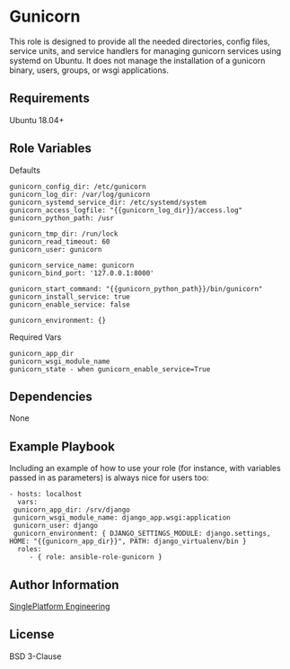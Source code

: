 Gunicorn
=========

This role is designed to provide all the needed directories, config files, service units, and service handlers for managing gunicorn services using systemd on Ubuntu. It does not manage the installation of a gunicorn binary, users, groups, or wsgi applications.


Requirements 
------------

Ubuntu 18.04+


Role Variables
--------------
Defaults
```
gunicorn_config_dir: /etc/gunicorn
gunicorn_log_dir: /var/log/gunicorn
gunicorn_systemd_service_dir: /etc/systemd/system
gunicorn_access_logfile: "{{gunicorn_log_dir}}/access.log"
gunicorn_python_path: /usr

gunicorn_tmp_dir: /run/lock
gunicorn_read_timeout: 60
gunicorn_user: gunicorn

gunicorn_service_name: gunicorn
gunicorn_bind_port: '127.0.0.1:8000'

gunicorn_start_command: "{{gunicorn_python_path}}/bin/gunicorn"
gunicorn_install_service: true
gunicorn_enable_service: false

gunicorn_environment: {}
```
Required Vars
```
gunicorn_app_dir
gunicorn_wsgi_module_name
gunicorn_state - when gunicorn_enable_service=True
```

Dependencies
------------

None

Example Playbook
----------------

Including an example of how to use your role (for instance, with variables passed in as parameters) is always nice for users too:

    - hosts: localhost
      vars:
	 gunicorn_app_dir: /srv/django
	 gunicorn_wsgi_module_name: django_app.wsgi:application
	 gunicorn_user: django
	 gunicorn_environment: { DJANGO_SETTINGS_MODULE: django.settings, HOME: "{{gunicorn_app_dir}}", PATH: django_virtualenv/bin }
      roles:
         - { role: ansible-role-gunicorn }

Author Information
------------------

[SinglePlatform Engineering](http://engineering.singleplatform.com/)

License
-------

BSD 3-Clause
